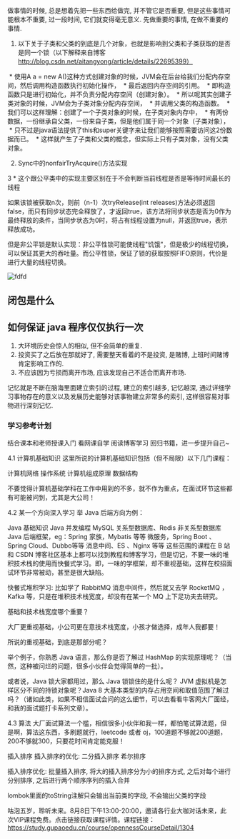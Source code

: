 
做事情的时候, 总是想着先把一些东西给做完, 并不管它是否重要, 但是这些事情可能根本不重要, 过一段时间, 它们就变得毫无意义. 先做重要的事情, 在做不重要的事情.



1. 以下关于子类和父类的到底是几个对象，也就是影响到父类和子类获取的是否是同一个锁（以下解释来自博客 http://blog.csdn.net/aitangyong/article/details/22695399）

 * 使用A a = new A()这种方式创建对象的时候，JVM会在后台给我们分配内存空间，然后调用构造函数执行初始化操作，
 * 最后返回内存空间的引用。
 * 即构造函数只是进行初始化，并不负责分配内存空间（创建对象）。
 * 所以呢其实创建子类对象的时候，JVM会为子类对象分配内存空间，
 * 并调用父类的构造函数。
 * 我们可以这样理解：创建了一个子类对象的时候，在子类对象内存中，
 * 有两份数据，一份继承自父类，一份来自子类，但是他们属于同一个对象（子类对象），
 * 只不过是java语法提供了this和super关键字来让我们能够按照需要访问这2份数据而已。
 * 这样就产生了子类和父类的概念，但实际上只有子类对象，没有父类对象。


2. Sync中的nonfairTryAcquire()方法实现

 3 * 这个跟公平类中的实现主要区别在于不会判断当前线程是否是等待时间最长的线程

 如果该锁被获取n次，则前（n-1）次tryRelease(int releases)方法必须返回false，而只有同步状态完全释放了，才返回true，该方法将同步状态是否为0作为最终释放的条件，当同步状态为0时，将占有线程设置为null，并返回true，表示释放成功。

 但是非公平锁是默认实现：非公平性锁可能使线程"饥饿"，但是极少的线程切换，可以保证其更大的吞吐量。而公平性锁，保证了锁的获取按照FIFO原则，代价是进行大量的线程切换。



![fdfd](./knowledge/svg_JavaArchitectsKnowledgeSystem.svg)

## 闭包是什么
## 如何保证 java 程序仅仅执行一次





1. 大环境历史会惊人的相似, 但不会简单的重复.
2. 投资买了之后放在那就好了, 需要整天看着的不是投资, 是赌博, 上班时间赌博肯定影响工作的.
3. 不应该因为亏损而离开市场, 应该发现自己不适合而离开市场.



记忆就是不断在脑海里面建立索引的过程, 建立的索引越多, 记忆越深, 通过详细学习事物存在的意义以及发展历史能够对该事物建立非常多的索引, 这样很容易对事物进行深刻记忆.



### 学习参考计划

结合课本和老师授课入门
看网课自学
阅读博客学习
回归书籍，进一步提升自己~


4.1 计算机基础知识
这里所说的计算机基础知识包括（但不局限）以下几门课程：

计算机网络
操作系统
计算机组成原理
数据结构

不要觉得计算机基础学科在工作中用到的不多，就不作为重点，在面试环节这些都有可能被问到，尤其是大公司！

4.2 某一个方向深入学习
举 Java 后端方向为例：

Java 基础知识
Java 并发编程
MySQL 关系型数据库、Redis 非关系型数据库
Java 后端框架，eg：Spring 家族，Mybatis 等等
微服务，Spring Boot 、Spring Cloud、Dubbo等等
消息中间、ES 、Nginx 等等
这些范围的课程在 B 站 和 CSDN 博客社区基本上都可以找到教程和博客学习，但是切记，不要一味的堆积技术栈的使用而快餐式学习。即，一味的学框架，却不重视基础，这样在校招面试环节非常被动，甚至是很大缺陷。

快餐式堆积学习: 比如学了 RabbitMQ 消息中间件，然后就又去学 RocketMQ ，Kafka 等，只是在堆积技术栈宽度，却没有在某一个 MQ 上下足功夫去研究。

基础和技术栈宽度哪个重要？

大厂更重视基础，小公司更在意技术栈宽度，小孩才做选择，成年人我都要！

所说的重视基础，到底是那部分呢？

举个例子，你熟悉 Java 语言，那么你是否了解过 HashMap 的实现原理呢？（当然，这种被问烂的问题，很多小伙伴会觉得简单的一批）。

或者说，Java 锁大家都用过，那么 Java 锁锁住的是什么呢？ JVM 虚拟机是怎样区分不同的持锁对象呢？Java 8 大基本类型的内存占用空间和取值范围了解过吗？（诸如此类，如果不相信面试会问的这么细节，可以去看看牛客网大厂面经，和我的面试题打卡系列文章）。

4.3 算法
大厂面试算法一个槛，相信很多小伙伴和我一样，都怕笔试算法题，但是啊，算法这东西，多刷题就行，leetcode 或者 oj，100道题不够就200道题，200不够就300，只要花时间肯定能克服！
 







插入排序
插入排序的优化: 二分插入排序
希尔排序

插入排序优化: 批量插入排序, 将大的插入排序分为小的排序方式, 之后对每个进行分别排序, 之后进行两个顺序序列的插入合并


lombok里面的toString注解只会输出当前类的字段, 不会输出父类的字段


咕泡五岁，聆听未来。8月8日下午13:00-20:00，邀请各行业大咖对话未来，此次VIP课程免费。点击链接获取课程详情。课程链接：https://study.gupaoedu.cn/course/opennessCourseDetail/1304